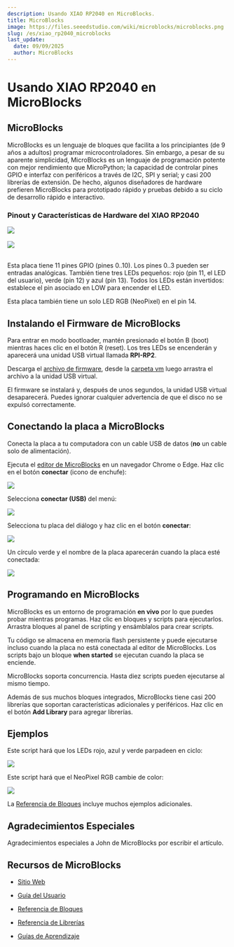 ```yaml
---
description: Usando XIAO RP2040 en MicroBlocks.
title: MicroBlocks
image: https://files.seeedstudio.com/wiki/microblocks/microblocks.png
slug: /es/xiao_rp2040_microblocks
last_update:
  date: 09/09/2025
  author: MicroBlocks
---
```


# Usando XIAO RP2040 en MicroBlocks


## MicroBlocks

MicroBlocks es un lenguaje de bloques que facilita a los principiantes (de 9 años a adultos) programar microcontroladores. Sin embargo, a pesar de su aparente simplicidad, MicroBlocks es un lenguaje de programación potente con mejor rendimiento que MicroPython; la capacidad de controlar pines GPIO e interfaz con periféricos a través de I2C, SPI y serial; y casi 200 librerías de extensión. De hecho, algunos diseñadores de hardware prefieren MicroBlocks para prototipado rápido y pruebas debido a su ciclo de desarrollo rápido e interactivo.

### Pinout y Características de Hardware del XIAO RP2040

<div style={{textAlign:'center'}}><img src="https://files.seeedstudio.com/wiki/microblocks/xiao-rp2040-overview.jpg" style={{width:600, height:'auto'}}/></div><br />

<div style={{textAlign:'center'}}><img src="https://files.seeedstudio.com/wiki/microblocks/xiao-rp2040-pinout.png" style={{width:700, height:'auto'}}/></div><br />

Esta placa tiene 11 pines GPIO (pines 0..10). Los pines 0..3 pueden ser entradas analógicas.
También tiene tres LEDs pequeños: rojo (pin 11, el LED del usuario), verde (pin 12) y azul (pin 13).
Todos los LEDs están invertidos: establece el pin asociado en LOW para encender el LED.

Esta placa también tiene un solo LED RGB (NeoPixel) en el pin 14.

## Instalando el Firmware de MicroBlocks

Para entrar en modo bootloader, mantén presionado el botón B (boot) mientras haces clic en el botón R (reset).
Los tres LEDs se encenderán y aparecerá una unidad USB virtual llamada **RPI-RP2**.

Descarga el [archivo de firmware](https://microblocks.fun/downloads/latest/vm/vm_xiao_rp2040.uf2),
desde la [carpeta vm](https://microblocks.fun/downloads/latest/vm)
luego arrastra el archivo a la unidad USB virtual.

El firmware se instalará y, después de unos segundos, la unidad USB virtual desaparecerá.
Puedes ignorar cualquier advertencia de que el disco no se expulsó correctamente.

## Conectando la placa a MicroBlocks

Conecta la placa a tu computadora con un cable USB de datos (**no** un cable solo de alimentación).

Ejecuta el [editor de MicroBlocks](https://microblocks.fun/run/microblocks.html) en un navegador Chrome o Edge.
Haz clic en el botón **conectar** (icono de enchufe):

<div style={{textAlign:'center'}}><img src="https://files.seeedstudio.com/wiki/microblocks/connect-button.png" style={{width:200, height:'auto'}}/></div>

Selecciona **conectar (USB)** del menú:

<div style={{textAlign:'center'}}><img src="https://files.seeedstudio.com/wiki/microblocks/connect-menu.png" style={{width:200, height:'auto'}}/></div>

Selecciona tu placa del diálogo y haz clic en el botón **conectar**:

<div style={{textAlign:'center'}}><img src="https://files.seeedstudio.com/wiki/microblocks/connect-dialog-rp2040.png" style={{width:400, height:'auto'}}/></div>

Un círculo verde y el nombre de la placa aparecerán cuando la placa esté conectada:

<div style={{textAlign:'center'}}><img src="https://files.seeedstudio.com/wiki/microblocks/connected-rp2040.png" style={{width:200, height:'auto'}}/></div>

## Programando en MicroBlocks

MicroBlocks es un entorno de programación **en vivo** por lo que puedes probar mientras programas.
Haz clic en bloques y scripts para ejecutarlos.
Arrastra bloques al panel de scripting y ensámblalos para crear scripts.

Tu código se almacena en memoria flash persistente y puede ejecutarse incluso cuando la placa no está
conectada al editor de MicroBlocks.
Los scripts bajo un bloque **when started** se ejecutan cuando la placa se enciende.

MicroBlocks soporta concurrencia. Hasta diez scripts pueden ejecutarse al mismo tiempo.

Además de sus muchos bloques integrados, MicroBlocks tiene casi 200 librerías
que soportan características adicionales y periféricos.
Haz clic en el botón **Add Library** para agregar librerías.

## Ejemplos

Este script hará que los LEDs rojo, azul y verde parpadeen en ciclo:

<div style={{textAlign:'center'}}><img src="https://files.seeedstudio.com/wiki/microblocks/xiao-three-led-blink.png" style={{width:300, height:'auto'}}/></div>

Este script hará que el NeoPixel RGB cambie de color:

<div style={{textAlign:'center'}}><img src="https://files.seeedstudio.com/wiki/microblocks/xiao-rp2040-neopixel.png" style={{width:300, height:'auto'}}/></div>

La [Referencia de Bloques](https://wiki.microblocks.fun/en/reference_manual)
incluye muchos ejemplos adicionales.

## Agradecimientos Especiales

Agradecimientos especiales a John de MicroBlocks por escribir el artículo.

## Recursos de MicroBlocks

- [Sitio Web](https://microblocks.fun)

- [Guía del Usuario](https://wiki.microblocks.fun/en/ide)

- [Referencia de Bloques](https://wiki.microblocks.fun/en/reference_manual)

- [Referencia de Librerías](https://wiki.microblocks.fun/en/libraries)

- [Guías de Aprendizaje](https://learn.microblocks.fun)
